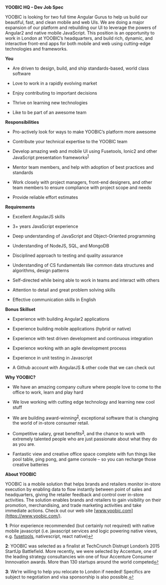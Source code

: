 **YOOBIC HQ – Dev Job Spec**

YOOBIC is looking for two full time Angular Gurus to help us build our beautiful, fast, and clean mobile and web UIs. We are doing a major expansion of our platform and rebuilding our UI to leverage the powers of Angular2 and native mobile JavaScript. This position is an opportunity to work in London at YOOBIC’s headquarters, and build rich, dynamic, and interactive front-end apps for both mobile and web using cutting-edge technologies and frameworks.

**You**

-   Are driven to design, build, and ship standards-based, world class software

-   Love to work in a rapidly evolving market

-   Enjoy contributing to important decisions

-   Thrive on learning new technologies

-   Like to be part of an awesome team

**Responsibilities**

-   Pro-actively look for ways to make YOOBIC’s platform more awesome

-   Contribute your technical expertise to the YOOBIC team

-   Develop amazing web and mobile UI using Fusetools, Ionic2 and other JavaScript presentation frameworks<sup id="a1">[1](#f1)</sup>

-   Mentor team members, and help with adoption of best practices and standards

-   Work closely with project managers, front-end designers, and other team members to ensure compliance with project scope and needs

-   Provide reliable effort estimates

**Requirements**

-   Excellent AngularJS skills

-   3+ years JavaScript experience

-   Deep understanding of JavaScript and Object-Oriented programming

-   Understanding of NodeJS, SQL, and MongoDB

-   Disciplined approach to testing and quality assurance

-   Understanding of CS fundamentals like common data structures and algorithms, design patterns

-   Self-directed while being able to work in teams and interact with others

-   Attention to detail and great problem solving skills

-   Effective communication skills in English

**Bonus Skillset**

-   Experience with building Angular2 applications

-   Experience building mobile applications (hybrid or native)

-   Experience with test driven development and continuous integration

-   Experience working with an agile development process

-   Experience in unit testing in Javascript

-   A Github account with AngularJS & other code that we can check out

**Why YOOBIC?**

-   We have an amazing company culture where people love to come to the office to work, learn and play hard

-   We love working with cutting edge technology and learning new cool stuff

-   We are building award-winning<sup id="a2">[2](#f2)</sup>, exceptional software that is changing the world of in-store consumer retail.

-   Competitive salary, great benefits<sup id="a3">[3](#f3)</sup>, and the chance to work with extremely talented people who are just passionate about what they do as you are.

-   Fantastic view and creative office space complete with fun things like pool table, ping pong, and game console – so you can recharge those creative batteries

**About YOOBIC**

YOOBIC is a mobile solution that helps brands and retailers monitor in-store execution by enabling data to flow instantly between point of sales and headquarters, giving the retailer feedback and control over in-store activities. The solution enables brands and retailers to gain visibility on their promotion, merchandising, and trade marketing activities and take immediate actions. Check out our web site [www.yoobic.com](https://www.yoobic.com/).

<b id="f1">1</b>: Prior experience recommended (but certainly not required) with native mobile javascript (i.e. javascript services and logic powering native views, e.g. [fusetools](https://www.fusetools.com), nativescript, react native)[↩](#a1)

<b id="f2">2</b>: YOOBIC was selected as a finalist at TechCrunch Distrupt London’s 2015 StartUp Battlefield. More recently, we were selected by Accenture, one of the leading strategy consultancies win one of four Accenture Consumer Innnovation awards. More than 130 startups around the world competed[↩](#a2)

<b id="f3">3</b>: We’re willing to help you relocate to London if needed! Specifics are subject to negotiation and visa sponsorship is also possible.[↩](#a3)
